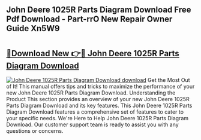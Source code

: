 ## John Deere 1025R Parts Diagram Download Free Pdf Download - Part-rrO New Repair Owner Guide Xn5W9

# <h2><a href="http://dfjk09.blite.top/?on=John+Deere+1025R+Parts+Diagram+Download">🔗Download New 👉🔴 John Deere 1025R Parts Diagram Download</a></h2>

[![John Deere 1025R Parts Diagram Download download](https://i.imgur.com/lujVjoI.png)](http://dfjk09.blite.top/?on=John+Deere+1025R+Parts+Diagram+Download)
Get the Most Out of It! This manual offers tips and tricks to maximize the performance of your new John Deere 1025R Parts Diagram Download. Understanding the Product This section provides an overview of your new John Deere 1025R Parts Diagram Download and its key features. This John Deere 1025R Parts Diagram Download features a comprehensive set of features to cater to your specific needs. We're Here to Help John Deere 1025R Parts Diagram Download. Our customer support team is ready to assist you with any questions or concerns.
